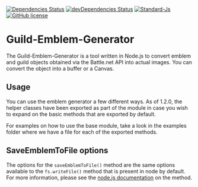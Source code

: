 [![Dependencies Status](https://img.shields.io/david/TeamJeeves/Guild-Emblem-Generator.svg?style=flat-square)](https://david-dm.org/TeamJeeves/Guild-Emblem-Generator)
[![devDependencies Status](https://img.shields.io/david/dev/TeamJeeves/Guild-Emblem-Generator.svg?style=flat-square)](https://david-dm.org/TeamJeeves/Guild-Emblem-Generator?type=dev)
[![Standard-Js](https://img.shields.io/badge/code_style-standard-brightgreen.svg?style=flat-square)](https://standardjs.com/)
[![GitHub license](https://img.shields.io/github/license/TeamJeeves/Guild-Emblem-Generator.svg?style=flat-square)](https://github.com/TeamJeeves/Guild-Emblem-Generator/blob/master/LICENSE.md)

# Guild-Emblem-Generator

The Guild-Emblem-Generator is a tool written in Node.js to convert emblem and
guild objects obtained via the Battle.net API into actual images. You can
convert the object into a buffer or a Canvas.

## Usage

You can use the emblem generator a few different ways. As of 1.2.0, the helper
classes have been exported as part of the module in case you wish to expand on
the basic methods that are exported by default.

For examples on how to use the base module, take a look in the examples folder
where we have a file for each of the exported methods.

## SaveEmblemToFile options

The options for the `saveEmblemToFile()` method are the same options available
to the `fs.writeFile()` method that is present in node by default. For more
information, please see the [node.js documentation](https://nodejs.org/api/fs.html#fs_fs_writefile_file_data_options_callback)
on the method.